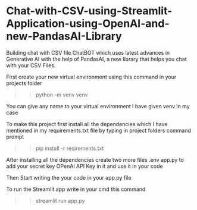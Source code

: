 # Chat-with-CSV-using-Streamlit-Application-using-OpenAI-and-new-PandasAI-Library

Building chat with CSV file ChatBOT which uses latest advances in Generative AI with the help of PandasAI, a new library that helps you chat with your CSV Files. 

First create your new virtual environment using this command in your projects folder
>>python -m venv venv

You can give any name to your virtual environment I have given venv in my case 

To make this project first install all the dependencies which I have mentioned in my requirements.txt file by typing in project folders command prompt 
>>pip install -r reqirements.txt

After installing all the dependencies create two more files 
.env 
app.py
to add your secret key OPenAI API Key in it and use it in your code 

Then Start writing the your code in your app.py file 

To run the Streamlit app write in your cmd this command 
>>streamlit run app.py 

